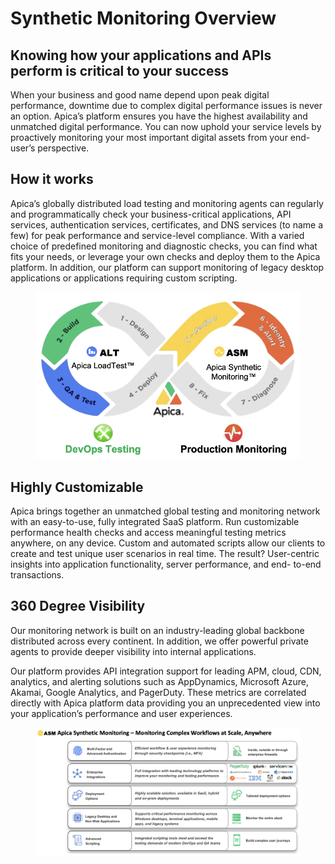 # Synthetic Monitoring Overview

## Knowing how your applications and APIs perform is critical to your success

When your business and good name depend upon peak digital performance, downtime due to complex digital performance issues is never an option. Apica’s platform ensures you have the highest availability and unmatched digital performance. You can now uphold your service levels by proactively monitoring your most important digital assets from your end-user’s perspective.

## How it works

Apica’s globally distributed load testing and monitoring agents can regularly and programmatically check your business-critical applications, API services, authentication services, certificates, and DNS services (to name a few) for peak performance and service-level compliance. With a varied choice of predefined monitoring and diagnostic checks, you can find what fits your needs, or leverage your own checks and deploy them to the Apica platform. In addition, our platform can support monitoring of legacy desktop applications or applications requiring custom scripting.

<figure><img src="../../.gitbook/assets/ASM ALT Overview.png" alt=""><figcaption></figcaption></figure>

## Highly Customizable

Apica brings together an unmatched global testing and monitoring network with an easy-to-use, fully integrated SaaS platform. Run customizable performance health checks and access meaningful testing metrics anywhere, on any device. Custom and automated scripts allow our clients to create and test unique user scenarios in real time. The result? User-centric insights into application functionality, server performance, and end- to-end transactions.

## 360 Degree Visibility

Our monitoring network is built on an industry-leading global backbone distributed across every continent. In addition, we offer powerful private agents to provide deeper visibility into internal applications.

Our platform provides API integration support for leading APM, cloud, CDN, analytics, and alerting solutions such as AppDynamics, Microsoft Azure, Akamai, Google Analytics, and PagerDuty. These metrics are correlated directly with Apica platform data providing you an unprecedented view into your application’s performance and user experiences.

<figure><img src="../../.gitbook/assets/ASM Workflows.png" alt=""><figcaption></figcaption></figure>

